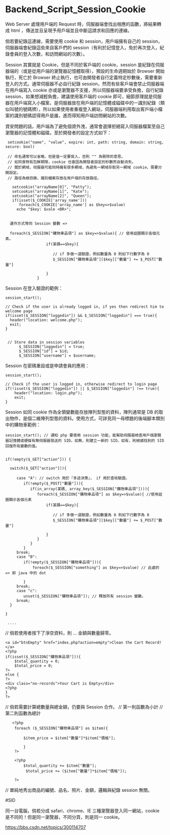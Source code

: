 # Backend_Script_Session_Cookie

Web Server 處理用戶端的 Request 時，伺服器端會找出相應的函數，將結果轉成 html ，傳送並且呈現予用戶端並且中斷這請求和回應的連線。

倘若要紀錄這連線，需要使用 cookie 和 session，用戶端擁有自己的 session，伺服器端會紀錄這些來自客戶們的 session（有利於記憶登入，免於再次登入，紀錄會員的登入次數，和訪問網站的次數）。

Session 其實就是 Cookie，但是不同於客戶端的 cookie，session 是紀錄在伺服器端的（或是從用戶端的瀏覽器記憶體取得），預設的生命週期始於 Browser 開始執行，死亡於 Browser 終止執行，也可由開發者自行定義特定秒數後，需要重新登入的方式。通常伺服器不必自行紀錄 session，然而有些客戶端會禁止伺服器端在用戶端寫入 cookie 亦或是瀏覽器不支援，所以伺服器端要承受負擔，自行紀錄 session，如果想減輕負擔，建議使用客戶端的 cookie 即可，細節原理就是伺服器在用戶端寫入小檔案，是伺服器放在用戶端的記憶體或磁碟中的一識別紀錄（類似叫號的號碼牌），所以如果使用者重複登入網站，伺服器端利用取出客戶端小檔案的識別號碼認得用戶是誰，進而得知用戶端訪問網站的次數。

資安問題的話，用戶端為了避免個資外洩，通常會選擇拒絕寫入伺服器檔案至自己瀏覽器的記憶體和磁碟。至於開發者的設定方式如下：

     setcookie("name", "value", expire: int, path: string, domain: string, secure: bool)
     
     // 命名通常可以省略，但是值一定要寫入，否則 "" 為刪除的意思。
     // 如同食物有包鮮期限，cookie 也會因為開發者設定的秒數而自動消失。
     // 關於網域，伺服器可能同時擁有很多網域，為避免一網域存取另一網域 cookie，需要分開設定。
     // 路徑為根目錄，識別檔案存放在用戶端的存放路徑。
     
       setcookie("arrayName[0]", "Patty");
       setcookie("arrayName[1]", "Kate");
       setcookie("arrayName[2]", "Queen");
       if(isset($_COOKIE['array_name']))
          foreach($_COOKIE['array_name'] as $key=>$value)
	     echo "$key: $vale <BR>";
     
     
      運作方式等同 Session 變數 =>
     
      foreach($_SESSION["購物車品項"] as $key=>$value){ // 使用迴圈顯示各個元素。
                      if(某碼==$key){
                      
                         // if 多做一道驗證，例如數量為 0 則如下行數字為 0
                         $_SESSION["購物車品項"][$key]["數量"] += $_POST["數量"]
                      
                      }
                  }


Session 在登入驗證的範例：

	session_start();

	// Check if the user is already logged in, if yes then redirect him to welcome page
	if(isset($_SESSION["loggedin"]) && $_SESSION["loggedin"] === true){
	  header("location: welcome.php");
	  exit;
	}
	
	
	 // Store data in session variables
          $_SESSION["loggedin"] = true;
          $_SESSION["id"] = $id;
          $_SESSION["username"] = $username;                            

Session 在密碼重設或是申請會員的應用：

	session_start();

	// Check if the user is logged in, otherwise redirect to login page
	if(!isset($_SESSION["loggedin"]) || $_SESSION["loggedin"] !== true){
	    header("location: login.php");
	    exit;
	}


Session 如同 cookie 作為全領變數能存放陣列型態的資料，陣列通常是 DB 的取出物件，是個二維陣列型態的資料。使用方式，可詳見同一母標題的後端腳本類別中的購物車範例：


    session_start(); // 通知 php 要使用 session 功能，能幫助伺服器檢查用戶端瀏覽器記憶體或硬碟有無伺服器發送的 SID，如無，則建立一新的 SID，如有，則根據找到的 SID 回復所有變數的值。
    
    
    if(!empty($_GET["action"])) {
    
      switch($_GET["action"])){
      
         case "A": // switch 用於『多途決策』， if 用於查核驗證。
            if(!empty($_POST["數量"])){
               if(in_array(某碼, array_key($_SESSION["購物車品項"]))){
                  foreach($_SESSION["購物車品項"] as $key=>$value){ //使用迴圈顯示各個元素
                      if(某碼==$key){
                      
                         // if 多做一道驗證，例如數量為 0 則如下行數字為 0
                         $_SESSION["購物車品項"][$key]["數量"] += $_POST["數量"]
                      
                      }
                  }
               }
            }
         break;
         case "B":
            if(!empty($_SESSION["購物車品項"])){
                foreach($_SESSION["something"] as $key=>$value) // 此處的 => 即 java 中的 dot 
            
            }
         break;
         case "c":
            unset($_SESSION["購物車品項"]); // 釋放所有 session 變數。
         break;
      }
    
    }
  
     ....
  
   // 倘若使用者按下了淨空資料，則 ... 金額與數量歸零。
   
    <a id="btnEmpty" href="index.php?action=empty">Clean the Cart Record!</a>
    <?php
    if(isset($_SESSION["購物車品項"])){
        $total_quantity = 0;
        $total_price = 0;
    ?>
    else {
    ?>
    <div class="no-records">Your Cart is Empty</div>
    <?php 
    }
    ?>
    
   // 倘若需要計算總數量與總金額，仍要與 Session 合作。
   // 第一則函數為小計
   // 第二則函數為總計
   
       <?php		
        foreach ($_SESSION["購物車品項"] as $item){
        
            $item_price = $item["數量"]*$item["價格"];
            
            }
        ?>
				
		<?php
			$total_quantity += $item["數量"];
			 $total_price += ($item["數量"]*$item["價格"]);
		
		?>
   
   // 單純地秀出商品的編號、品名、照片、金額，邏輯與紀錄 session 無關。
   

#SID 

同一台電腦，倘若分成 safari、chrome、IE 三種瀏覽器登入同一網站，cookie 是不同的！但是同一瀏覽器，不同分頁，則是同一 cookie。

https://bbs.csdn.net/topics/300114707 
